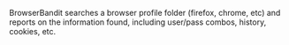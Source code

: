 BrowserBandit searches a browser profile folder (firefox, chrome, etc) and reports on the information found, including user/pass combos, history, cookies, etc.

